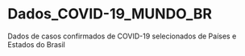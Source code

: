 # Dados_COVID-19_MUNDO_BR
Dados de casos confirmados de COVID-19  selecionados de Países e Estados do Brasil 
